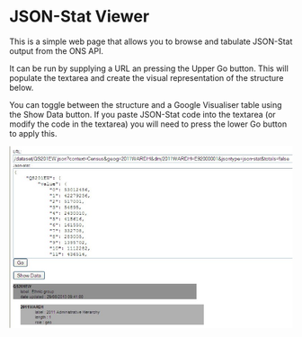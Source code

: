 JSON-Stat Viewer
======================

 
This is a simple web page that allows you to browse and tabulate JSON-Stat output from the ONS API. 
 
It can be run by supplying a URL an pressing the Upper Go button. This will populate the textarea and create the visual representation of the structure below.
 
You can toggle between the structure and a Google Visualiser table using the Show Data button. If you paste JSON-Stat code into the textarea (or modify the code in the textarea) you will need to press the lower Go button to apply this.

![Screenshot](https://raw.githubusercontent.com/ONSdigital/ons-api_jsonstatviewer/master/screenshot.jpg "Screenshot")
